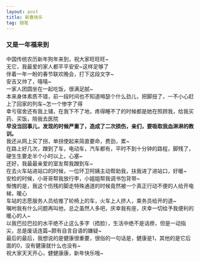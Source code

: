 ```yaml
---
layout: post
title: 新春快乐
tag: 随笔
---
```


### 又是一年福来到
中国传统农历新年狗年来到，祝大家旺旺旺~<br/>
无它，我最爱的家人都平平安安~这样足够了<br/>
伴着一年一盼的春节联欢晚会，打下这段文字~<br/>
安吉又帅了，嘻嘻~<br/>
一家人团圆坐在一起吃饭，很满足腻~<br/>
本来身体素质不错，前一段时间也不知道嘚瑟个什么劲儿，把脚扭了，一不小心赶上了回家的列车~怎一个惨字了得<br/>
幸亏宿舍还有我上铺，在我下不了地，疼得睡不了的时候都是她在照顾我，给我买药、买饭，陪我去医院<br/>
**早没当回事儿，发现的时候严重了，造成了二次损伤，亲们，要吸取我血淋淋的教训。**<br/>
我还从网上买了拐，单拐使起来简直要命，费劲，累~<br/>
在路上好几次，蹭到了车，电动车，汽车都有，平时不到十分钟的路程，脚残了，硬生生要走半个小时以上，心塞~<br/>还好，我最最亲爱的室友帮我蹭到车~<br/>
在去火车站进站口的时候，一位环卫阿姨主动帮助我，扶我进了进站口，好暖~<br/>
安检的时候，小哥哥帮我放行李，小姐姐帮我调书包背带~<br/>
惭愧的是，我这个伤残的脚走特殊通道的时候竟然被一个真正行动不便的人给开电梯，暖心<br/>
车站的志愿服务人员给推了轮椅上的车，火车上人挤人，乘务员给开的道~<br/>嘱咐我有什么问题再叫他，总之虽然人多吧，庆幸我有座，庆幸一切给予我便利的暖心的人~<br/>
以我巴拉巴拉的水平绝不止这么多字（捂脸），生活中绝不是话痨，但是一动指尖，总是废话连篇~颇有自言自语的嫌疑~<br/>
最后的最后，我想说的是健康很重要，很俗的一句话是，健康是1，其他的是它后面的0，没有健康就什么也没有~<br/>祝大家天天开心，健健康康，新年快乐哦~


